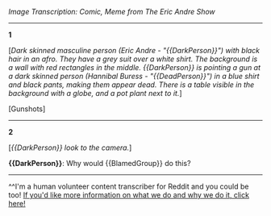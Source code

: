 *Image Transcription: Comic, Meme from The Eric Andre Show*

---

**1**

[*Dark skinned masculine person (Eric Andre - "{{DarkPerson}}") with black hair in an afro. They have a grey suit over a white shirt. The background is a wall with red rectangles in the middle. {{DarkPerson}} is pointing a gun at a dark skinned person (Hannibal Buress - "{{DeadPerson}}") in a blue shirt and black pants, making them appear dead. There is a table visible in the background with a globe, and a pot plant next to it.*]

[Gunshots]

---

**2**

[*{{DarkPerson}} look to the camera.*]

**{{DarkPerson}}**: Why would {{BlamedGroup}} do this?

---

^^I'm&#32;a&#32;human&#32;volunteer&#32;content&#32;transcriber&#32;for&#32;Reddit&#32;and&#32;you&#32;could&#32;be&#32;too!&#32;[If&#32;you'd&#32;like&#32;more&#32;information&#32;on&#32;what&#32;we&#32;do&#32;and&#32;why&#32;we&#32;do&#32;it,&#32;click&#32;here!](https://www.reddit.com/r/TranscribersOfReddit/wiki/index)